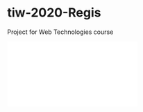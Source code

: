 # tiw-2020-Regis
Project for Web Technologies course

![Requirements](Docs/Progetto_facoltativo_2019-20_specifiche.pdf)